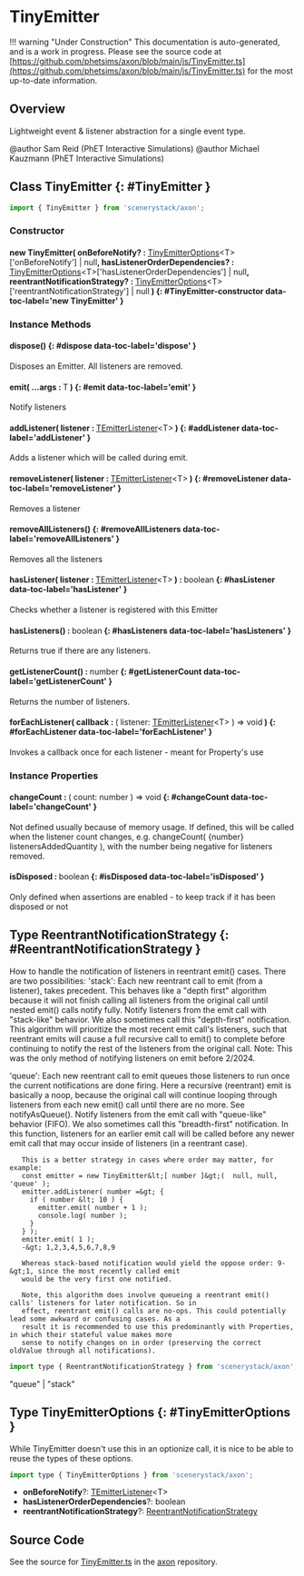 # TinyEmitter

!!! warning "Under Construction"
    This documentation is auto-generated, and is a work in progress. Please see the source code at
    [https://github.com/phetsims/axon/blob/main/js/TinyEmitter.ts](https://github.com/phetsims/axon/blob/main/js/TinyEmitter.ts) for the most up-to-date information.

## Overview

Lightweight event &amp; listener abstraction for a single event type.

@author Sam Reid (PhET Interactive Simulations)
@author Michael Kauzmann (PhET Interactive Simulations)

## Class TinyEmitter {: #TinyEmitter }


```js
import { TinyEmitter } from 'scenerystack/axon';
```
### Constructor

#### new TinyEmitter( onBeforeNotify? : <span style="font-weight: 400;">[TinyEmitterOptions](../axon/TinyEmitter.md#TinyEmitterOptions)&lt;T&gt;['onBeforeNotify'] | <span style="color: hsla(calc(var(--md-hue) + 180deg),80%,40%,1);">null</span></span>, hasListenerOrderDependencies? : <span style="font-weight: 400;">[TinyEmitterOptions](../axon/TinyEmitter.md#TinyEmitterOptions)&lt;T&gt;['hasListenerOrderDependencies'] | <span style="color: hsla(calc(var(--md-hue) + 180deg),80%,40%,1);">null</span></span>, reentrantNotificationStrategy? : <span style="font-weight: 400;">[TinyEmitterOptions](../axon/TinyEmitter.md#TinyEmitterOptions)&lt;T&gt;['reentrantNotificationStrategy'] | <span style="color: hsla(calc(var(--md-hue) + 180deg),80%,40%,1);">null</span></span> ) {: #TinyEmitter-constructor data-toc-label='new TinyEmitter' }

### Instance Methods

#### dispose() {: #dispose data-toc-label='dispose' }

Disposes an Emitter. All listeners are removed.

#### emit( ...args : <span style="font-weight: 400;">T</span> ) {: #emit data-toc-label='emit' }

Notify listeners

#### addListener( listener : <span style="font-weight: 400;">[TEmitterListener](../axon/TEmitter.md#TEmitterListener)&lt;T&gt;</span> ) {: #addListener data-toc-label='addListener' }

Adds a listener which will be called during emit.

#### removeListener( listener : <span style="font-weight: 400;">[TEmitterListener](../axon/TEmitter.md#TEmitterListener)&lt;T&gt;</span> ) {: #removeListener data-toc-label='removeListener' }

Removes a listener

#### removeAllListeners() {: #removeAllListeners data-toc-label='removeAllListeners' }

Removes all the listeners

#### hasListener( listener : <span style="font-weight: 400;">[TEmitterListener](../axon/TEmitter.md#TEmitterListener)&lt;T&gt;</span> ) : <span style="font-weight: 400;"><span style="color: hsla(calc(var(--md-hue) + 180deg),80%,40%,1);">boolean</span></span> {: #hasListener data-toc-label='hasListener' }

Checks whether a listener is registered with this Emitter

#### hasListeners() : <span style="font-weight: 400;"><span style="color: hsla(calc(var(--md-hue) + 180deg),80%,40%,1);">boolean</span></span> {: #hasListeners data-toc-label='hasListeners' }

Returns true if there are any listeners.

#### getListenerCount() : <span style="font-weight: 400;"><span style="color: hsla(calc(var(--md-hue) + 180deg),80%,40%,1);">number</span></span> {: #getListenerCount data-toc-label='getListenerCount' }

Returns the number of listeners.

#### forEachListener( callback : <span style="font-weight: 400;">( listener: [TEmitterListener](../axon/TEmitter.md#TEmitterListener)&lt;T&gt; ) =&gt; <span style="color: hsla(calc(var(--md-hue) + 180deg),80%,40%,1);">void</span></span> ) {: #forEachListener data-toc-label='forEachListener' }

Invokes a callback once for each listener - meant for Property's use

### Instance Properties

#### changeCount : <span style="font-weight: 400;">( count: <span style="color: hsla(calc(var(--md-hue) + 180deg),80%,40%,1);">number</span> ) =&gt; <span style="color: hsla(calc(var(--md-hue) + 180deg),80%,40%,1);">void</span></span> {: #changeCount data-toc-label='changeCount' }

Not defined usually because of memory usage. If defined, this will be called when the listener count changes,
e.g. changeCount( {number} listenersAddedQuantity ), with the number being negative for listeners removed.

#### isDisposed : <span style="font-weight: 400;"><span style="color: hsla(calc(var(--md-hue) + 180deg),80%,40%,1);">boolean</span></span> {: #isDisposed data-toc-label='isDisposed' }

Only defined when assertions are enabled - to keep track if it has been disposed or not



## Type ReentrantNotificationStrategy {: #ReentrantNotificationStrategy }


How to handle the notification of listeners in reentrant emit() cases. There are two possibilities:
'stack': Each new reentrant call to emit (from a listener), takes precedent. This behaves like a "depth first"
       algorithm because it will not finish calling all listeners from the original call until nested emit() calls
       notify fully. Notify listeners from the emit call with "stack-like" behavior. We also sometimes call this
       "depth-first" notification. This algorithm will prioritize the most recent emit call's listeners, such that
       reentrant emits will cause a full recursive call to emit() to complete before continuing to notify the
       rest of the listeners from the original call.
       Note: This was the only method of notifying listeners on emit before 2/2024.

'queue': Each new reentrant call to emit queues those listeners to run once the current notifications are done
       firing. Here a recursive (reentrant) emit is basically a noop, because the original call will continue
       looping through listeners from each new emit() call until there are no more. See notifyAsQueue().
       Notify listeners from the emit call with "queue-like" behavior (FIFO). We also sometimes call this "breadth-first"
       notification. In this function, listeners for an earlier emit call will be called before any newer emit call that
       may occur inside of listeners (in a reentrant case).

       This is a better strategy in cases where order may matter, for example:
       const emitter = new TinyEmitter&lt;[ number ]&gt;(  null, null, 'queue' );
       emitter.addListener( number =&gt; {
         if ( number &lt; 10 ) {
           emitter.emit( number + 1 );
           console.log( number );
         }
       } );
       emitter.emit( 1 );
       -&gt; 1,2,3,4,5,6,7,8,9

       Whereas stack-based notification would yield the oppose order: 9-&gt;1, since the most recently called emit
       would be the very first one notified.

       Note, this algorithm does involve queueing a reentrant emit() calls' listeners for later notification. So in
       effect, reentrant emit() calls are no-ops. This could potentially lead some awkward or confusing cases. As a
       result it is recommended to use this predominantly with Properties, in which their stateful value makes more
       sense to notify changes on in order (preserving the correct oldValue through all notifications).

```js
import type { ReentrantNotificationStrategy } from 'scenerystack/axon';
```


"queue" | "stack"



## Type TinyEmitterOptions {: #TinyEmitterOptions }


While TinyEmitter doesn't use this in an optionize call, it is nice to be able to reuse the types of these options.

```js
import type { TinyEmitterOptions } from 'scenerystack/axon';
```


- **onBeforeNotify**?: [TEmitterListener](../axon/TEmitter.md#TEmitterListener)&lt;T&gt;
- **hasListenerOrderDependencies**?: <span style="color: hsla(calc(var(--md-hue) + 180deg),80%,40%,1);">boolean</span>
- **reentrantNotificationStrategy**?: [ReentrantNotificationStrategy](../axon/TinyEmitter.md#ReentrantNotificationStrategy)




## Source Code

See the source for [TinyEmitter.ts](https://github.com/phetsims/axon/blob/main/js/TinyEmitter.ts) in the [axon](https://github.com/phetsims/axon) repository.
